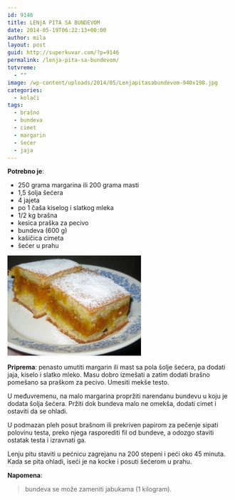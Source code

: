 ```yaml
---
id: 9146
title: LENjA PITA SA BUNDEVOM
date: 2014-05-19T06:22:13+00:00
author: mila
layout: post
guid: http://superkuvar.com/?p=9146
permalink: /lenja-pita-sa-bundevom/
totvreme:
  - ""
image: /wp-content/uploads/2014/05/Lenjapitasabundevom-940x198.jpg
categories:
  - kolači
tags:
  - brašno
  - bundeva
  - cimet
  - margarin
  - šećer
  - jaja
---
```

**Potrebno je**:

  * 250 grama margarina ili 200 grama masti
  * 1,5 šolja šećera
  * 4 jajeta
  * po 1 čaša kiselog i slatkog mleka
  * 1/2 kg brašna
  * kesica praška za pecivo
  * bundeva (600 g)
  * kašičica cimeta
  * šećer u prahu

[<img class="alignnone size-medium wp-image-9148" src="/wp-content/uploads/2014/05/Lenjapitasabundevom-300x225.jpg" alt="Lenjapitasabundevom" width="300" height="225" />](/wp-content/uploads/2014/05/Lenjapitasabundevom.jpg)

**Priprema**: penasto umutiti margarin ili mast sa pola šolje šećera, pa dodati jaja, kiselo i slatko mleko. Masu dobro izmešati a zatim dodati brašno pomešano sa praškom za pecivo. Umesiti mekše testo.

U međuvremenu, na malo margarina propržiti narendanu bundevu u koju je dodata šolja šećera. Pržiti dok bundeva malo ne omekša, dodati cimet i ostaviti da se ohladi.

U podmazan pleh posut brašnom ili prekriven papirom za pečenje sipati polovinu testa, preko njega rasporediti fil od bundeve, a odozgo staviti ostatak testa i izravnati ga.

Lenju pitu staviti u pećnicu zagrejanu na 200 stepeni i peći oko 45 minuta. Kada se pita ohladi, iseći je na kocke i posuti šećerom u prahu.

**Napomena**: 
> bundeva se može zameniti jabukama (1 kilogram).